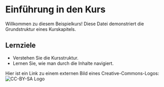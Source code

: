 # Einführung in den Kurs

Willkommen zu diesem Beispielkurs! Diese Datei demonstriert die Grundstruktur eines Kurskapitels.

## Lernziele
- Verstehen Sie die Kursstruktur.
- Lernen Sie, wie man durch die Inhalte navigiert.

Hier ist ein Link zu einem externen Bild eines Creative-Commons-Logos:
![CC-BY-SA Logo](https://mirrors.creativecommons.org/presskit/buttons/88x31/png/by-sa.png)
